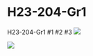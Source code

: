 # H23-204-Gr1
H23-204-Gr1
#1
#2
#3
<img src="https://images.pexels.com/photos/45201/kitty-cat-kitten-pet-45201.jpeg?cs=srgb&dl=pexels-pixabay-45201.jpg&fm=jpg">

<img src="https://media.tenor.com/f_saBHiUTz0AAAAM/cute-cat.gif">


